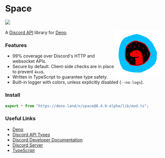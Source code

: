 # Space

[![](https://canary.discord.com/api/guilds/812458966357377067/widget.png)](https://discord.gg/UQuA3EwXCV)

<img align=right src=assets/space_logo.png height=150px>

A [Discord API](https://discord.dev/) library for [Deno](https://deno.land/).

### Features

- 99% coverage over Discord's HTTP and websocket APIs.
- Secure by default. Client-side checks are in place to prevent `4xx`s.
- Written in TypeScript to guarantee type safety.
- Built-in logger with colors, unless explicitly disabled (`--no-logs`).

### Install

```ts
export * from "https://deno.land/x/space@0.4.0-alpha/lib/mod.ts";
```

### Useful Links

- [Deno](https://deno.land/)
- [Discord API Types](https://github.com/discordjs/discord-api-types)
- [Discord Developer Documentation](https://discord.dev/)
- [Discord Server](https://discord.gg/UQuA3EwXCV)
- [TypeScript](https://www.typescriptlang.org/)
